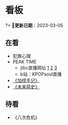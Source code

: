 # 看板 <!-- {docsify-ignore-all} -->

?> 📅**更新日期**：2023-03-05

## 在看

- 犯罪心理
- PEAK TIME
  - jtbc直播网址
    [1](http://www.92flvtv.com/korea-tv/jtbc4.php)
    [2](https://m.twitch.tv/atbo_hwan)
    [3](https://aqstream.com/jtbc/JTBC-Stream-3)
  - b站：KPOPsoul直播
- [《加缪手记》](read/2023/08加缪手记)
- [《未来简史》](read/2023/07未来简史)

## 待看

- 《八次危机》